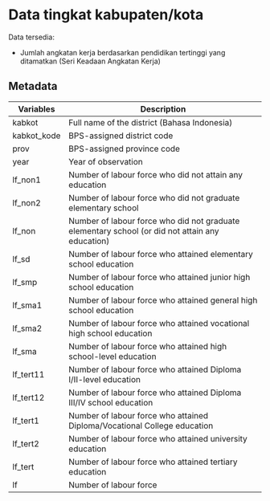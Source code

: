 # Data tingkat kabupaten/kota

Data tersedia:
- Jumlah angkatan kerja berdasarkan pendidikan tertinggi yang ditamatkan (Seri Keadaan Angkatan Kerja)

## Metadata

| Variables | Description |
| ---- | ---- |
|kabkot | Full name of the district (Bahasa Indonesia) |
| kabkot_kode	| BPS-assigned district code |
| prov	      | BPS-assigned province code |
| year	      | Year of observation |
| lf_non1	    | Number of labour force who did not attain any education |
| lf_non2	    | Number of labour force who did not graduate elementary school |
| lf_non	    | Number of labour force who did not graduate elementary school (or did not attain any education) |
| lf_sd	      | Number of labour force who attained elementary school education |
| lf_smp	    | Number of labour force who attained junior high school education |
| lf_sma1	    | Number of labour force who attained general high school education |
| lf_sma2	    | Number of labour force who attained vocational high school education |
| lf_sma	    | Number of labour force who attained high school-level education |
| lf_tert11	  | Number of labour force who attained Diploma I/II-level education |
| lf_tert12	  | Number of labour force who attained Diploma III/IV school education |
| lf_tert1    | Number of labour force who attained Diploma/Vocational College education |
| lf_tert2	  | Number of labour force who attained university education |
| lf_tert	    | Number of labour force who attained tertiary education |
| lf          | Number of labour force |
